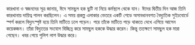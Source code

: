কারখানা ও স্বজনদের সূত্র জানায়, ঈদে সামছুল হক ছুটি না নিয়ে কর্মস্থলে থেকে যান। ঈদের দ্বিতীয় দিন আজ তিনি কারখানায় দায়িত্ব পালন করছিলেন। এ সময় প্রকল্প এলাকার ভেতরে একটি শেডে অসাবধানবশত বৈদ্যুতিক সুইচবোর্ডে স্পর্শ করলে বিদ্যুৎস্পৃষ্ট হয়ে তিনি মাটিতে ঢলে পড়েন। পরে তাঁকে মাটিতে পড়ে থাকতে দেখে এগিয়ে আসেন কয়েকজন। তাঁরা বিদ্যুতের সংযোগ বিচ্ছিন্ন করে সামছুল হককে উদ্ধার করেন। কিন্তু ততক্ষণে সামছুল হক মারা গেছেন। খবর পেয়ে পুলিশ লাশ উদ্ধার করে।
